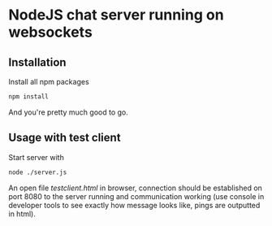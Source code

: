 # NodeJS chat server running on websockets

## Installation

Install all npm packages

```bash
npm install
```

And you're pretty much good to go.

## Usage with test client

Start server with

```bash
node ./server.js
```

An open file *testclient.html* in browser, connection should be established on port 8080 to the server running and communication working (use console in developer tools to see exactly how message looks like, pings are outputted in html).
